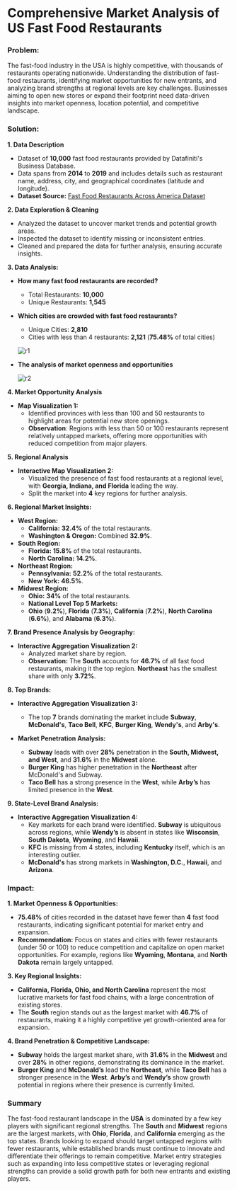 # Comprehensive Market Analysis of US Fast Food Restaurants

### **Problem:**

The fast-food industry in the USA is highly competitive, with thousands of restaurants operating nationwide. Understanding the distribution of fast-food restaurants, identifying market opportunities for new entrants, and analyzing brand strengths at regional levels are key challenges. Businesses aiming to open new stores or expand their footprint need data-driven insights into market openness, location potential, and competitive landscape.

### **Solution:**

**1. Data Description**
- Dataset of **10,000** fast food restaurants provided by Datafiniti's Business Database.
- Data spans from **2014** to **2019** and includes details such as restaurant name, address, city, and geographical coordinates (latitude and longitude).
- **Dataset Source:** [Fast Food Restaurants Across America Dataset](https://data.world/datafiniti/fast-food-restaurants-across-america)

**2. Data Exploration & Cleaning**
- Analyzed the dataset to uncover market trends and potential growth areas.
- Inspected the dataset to identify missing or inconsistent entries.
- Cleaned and prepared the data for further analysis, ensuring accurate insights.

**3. Data Analysis:**
- **How many fast food restaurants are recorded?**
  - Total Restaurants: **10,000**
  - Unique Restaurants: **1,545**

- **Which cities are crowded with fast food restaurants?**
  - Unique Cities: **2,810**
  - Cities with less than 4 restaurants: **2,121** (**75.48%** of total cities)

  ![r1](https://github.com/shibbir282/Comprehensive-Market-Analysis-of-US-Fast-Food-Restaurants/blob/main/Figures/r1.png)

- **The analysis of market openness and opportunities**

  ![r2](https://github.com/shibbir282/Comprehensive-Market-Analysis-of-US-Fast-Food-Restaurants/blob/main/Figures/r2.png)

**4. Market Opportunity Analysis**
- **Map Visualization 1:**
  - Identified provinces with less than 100 and 50 restaurants to highlight areas for potential new store openings.
  - **Observation**: Regions with less than 50 or 100 restaurants represent relatively untapped markets, offering more opportunities with reduced competition from major players.

**5. Regional Analysis**
- **Interactive Map Visualization 2:**
  - Visualized the presence of fast food restaurants at a regional level, with **Georgia, Indiana, and Florida** leading the way.
  - Split the market into **4** key regions for further analysis.

**6. Regional Market Insights:**
- **West Region:**
  - **California:** **32.4%** of the total restaurants.
  - **Washington & Oregon:** Combined **32.9%**.
- **South Region:**
  - **Florida:** **15.8%** of the total restaurants.
  - **North Carolina:** **14.2%**.
- **Northeast Region:**
  - **Pennsylvania:** **52.2%** of the total restaurants.
  - **New York:** **46.5%**.
- **Midwest Region:**
  - **Ohio:** **34%** of the total restaurants.
  - **National Level Top 5 Markets:**
  - **Ohio** (**9.2%**), **Florida** (**7.3%**), **California** (**7.2%**), **North Carolina** (**6.6%**), and **Alabama** (**6.3%**).

**7. Brand Presence Analysis by Geography:**
- **Interactive Aggregation Visualization 2:**
  - Analyzed market share by region.
  - **Observation:** The **South** accounts for **46.7%** of all fast food restaurants, making it the top region. **Northeast** has the smallest share with only **3.72%**.

**8. Top Brands:**
- **Interactive Aggregation Visualization 3:**
  - The top **7** brands dominating the market include **Subway**, **McDonald's**, **Taco Bell**, **KFC**, **Burger King**, **Wendy's**, and **Arby's**.

- **Market Penetration Analysis:**
  - **Subway** leads with over **28%** penetration in the **South, Midwest, and West**, and **31.6%** in the **Midwest** alone.
  - **Burger King** has higher penetration in the **Northeast** after McDonald's and Subway.
  - **Taco Bell** has a strong presence in the **West**, while **Arby’s** has limited presence in the **West**.

**9. State-Level Brand Analysis:**
- **Interactive Aggregation Visualization 4:**
  - Key markets for each brand were identified. **Subway** is ubiquitous across regions, while **Wendy’s** is absent in states like **Wisconsin**, **South Dakota**, **Wyoming**, and **Hawaii**.
  - **KFC** is missing from 4 states, including **Kentucky** itself, which is an interesting outlier.
  - **McDonald's** has strong markets in **Washington, D.C.**, **Hawaii**, and **Arizona**.

### **Impact:**

**1. Market Openness & Opportunities:**
  - **75.48%** of cities recorded in the dataset have fewer than **4** fast food restaurants, indicating significant potential for market entry and expansion.
  - **Recommendation:** Focus on states and cities with fewer restaurants (under 50 or 100) to reduce competition and capitalize on open market opportunities. For example, regions like **Wyoming**, **Montana**, and **North Dakota** remain largely untapped.

**3. Key Regional Insights:**
  - **California, Florida, Ohio, and North Carolina** represent the most lucrative markets for fast food chains, with a large concentration of existing stores.
  - The **South** region stands out as the largest market with **46.7%** of restaurants, making it a highly competitive yet growth-oriented area for expansion.

**4. Brand Penetration & Competitive Landscape:**
  - **Subway** holds the largest market share, with **31.6%** in the **Midwest** and over **28%** in other regions, demonstrating its dominance in the market.
  - **Burger King** and **McDonald’s** lead the **Northeast**, while **Taco Bell** has a stronger presence in the **West**. **Arby’s** and **Wendy’s** show growth potential in regions where their presence is currently limited.

### **Summary**

The fast-food restaurant landscape in the **USA** is dominated by a few key players with significant regional strengths. The **South** and **Midwest** regions are the largest markets, with **Ohio**, **Florida**, and **California** emerging as the top states. Brands looking to expand should target untapped regions with fewer restaurants, while established brands must continue to innovate and differentiate their offerings to remain competitive. Market entry strategies such as expanding into less competitive states or leveraging regional strengths can provide a solid growth path for both new entrants and existing players.
